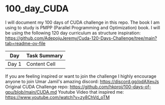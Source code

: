 # 100_day_CUDA
I will document my 100 days of CUDA challenge in this repo. 
The book I am using to study is PMPP (Parallel Programming and Optimization) book. 
I will be using the following 120 day curriculum as structure inspiration: https://github.com/AdepojuJeremy/Cuda-120-Days-Challenge/tree/main?tab=readme-ov-file

| Day           | Task Summary  |
| ------------- | ------------- |
| Day 1         | Content Cell  |



If you are feeling inspired or want to join the challenge I highly encourage anyone to join Umar Jamil's amazing discord: https://discord.gg/pdAXevJs
Original CUDA Challenge repo: https://github.com/hkproj/100-days-of-gpu/blob/main/CUDA.md
Youtube Video that inspired me: https://www.youtube.com/watch?v=zy8ChVd_oTM
